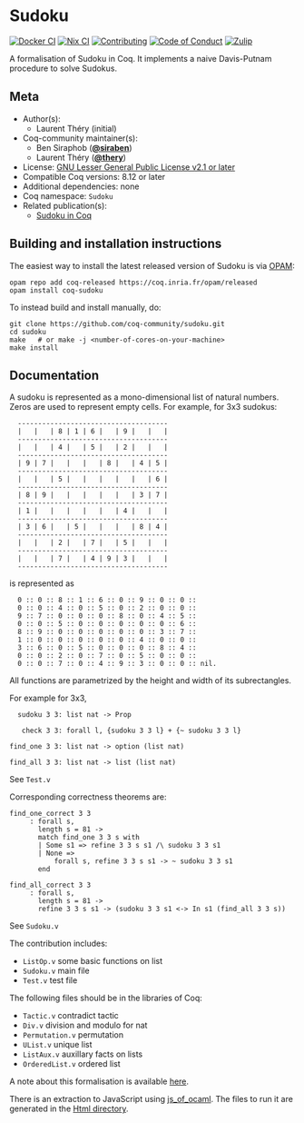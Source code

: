 <!---
This file was generated from `meta.yml`, please do not edit manually.
Follow the instructions on https://github.com/coq-community/templates to regenerate.
--->
# Sudoku

[![Docker CI][docker-action-shield]][docker-action-link]
[![Nix CI][nix-action-shield]][nix-action-link]
[![Contributing][contributing-shield]][contributing-link]
[![Code of Conduct][conduct-shield]][conduct-link]
[![Zulip][zulip-shield]][zulip-link]

[docker-action-shield]: https://github.com/coq-community/sudoku/workflows/Docker%20CI/badge.svg?branch=master
[docker-action-link]: https://github.com/coq-community/sudoku/actions?query=workflow:"Docker%20CI"

[nix-action-shield]: https://github.com/coq-community/sudoku/workflows/Nix%20CI/badge.svg?branch=master
[nix-action-link]: https://github.com/coq-community/sudoku/actions?query=workflow:"Nix%20CI"

[contributing-shield]: https://img.shields.io/badge/contributions-welcome-%23f7931e.svg
[contributing-link]: https://github.com/coq-community/manifesto/blob/master/CONTRIBUTING.md

[conduct-shield]: https://img.shields.io/badge/%E2%9D%A4-code%20of%20conduct-%23f15a24.svg
[conduct-link]: https://github.com/coq-community/manifesto/blob/master/CODE_OF_CONDUCT.md

[zulip-shield]: https://img.shields.io/badge/chat-on%20zulip-%23c1272d.svg
[zulip-link]: https://coq.zulipchat.com/#narrow/stream/237663-coq-community-devs.20.26.20users



A formalisation of Sudoku in Coq. It implements a naive
Davis-Putnam procedure to solve Sudokus.

## Meta

- Author(s):
  - Laurent Théry (initial)
- Coq-community maintainer(s):
  - Ben Siraphob ([**@siraben**](https://github.com/siraben))
  - Laurent Théry ([**@thery**](https://github.com/thery))
- License: [GNU Lesser General Public License v2.1 or later](LICENSE)
- Compatible Coq versions: 8.12 or later
- Additional dependencies: none
- Coq namespace: `Sudoku`
- Related publication(s):
  - [Sudoku in Coq](https://hal.inria.fr/hal-03277886) 

## Building and installation instructions

The easiest way to install the latest released version of Sudoku
is via [OPAM](https://opam.ocaml.org/doc/Install.html):

```shell
opam repo add coq-released https://coq.inria.fr/opam/released
opam install coq-sudoku
```

To instead build and install manually, do:

``` shell
git clone https://github.com/coq-community/sudoku.git
cd sudoku
make   # or make -j <number-of-cores-on-your-machine> 
make install
```


## Documentation

A sudoku is represented as a mono-dimensional list of natural
numbers. Zeros are used to represent empty cells. For example,
for 3x3 sudokus:

````
  -------------------------------------
  |   |   | 8 | 1 | 6 |   | 9 |   |   |
  -------------------------------------
  |   |   | 4 |   | 5 |   | 2 |   |   |
  -------------------------------------
  | 9 | 7 |   |   |   | 8 |   | 4 | 5 |
  -------------------------------------
  |   |   | 5 |   |   |   |   |   | 6 |
  -------------------------------------
  | 8 | 9 |   |   |   |   |   | 3 | 7 |
  -------------------------------------
  | 1 |   |   |   |   |   | 4 |   |   |
  -------------------------------------
  | 3 | 6 |   | 5 |   |   |   | 8 | 4 |
  -------------------------------------
  |   |   | 2 |   | 7 |   | 5 |   |   |
  -------------------------------------
  |   |   | 7 |   | 4 | 9 | 3 |   |   |
  -------------------------------------
````

is represented as

````
  0 :: 0 :: 8 :: 1 :: 6 :: 0 :: 9 :: 0 :: 0 ::
  0 :: 0 :: 4 :: 0 :: 5 :: 0 :: 2 :: 0 :: 0 ::
  9 :: 7 :: 0 :: 0 :: 0 :: 8 :: 0 :: 4 :: 5 ::
  0 :: 0 :: 5 :: 0 :: 0 :: 0 :: 0 :: 0 :: 6 ::
  8 :: 9 :: 0 :: 0 :: 0 :: 0 :: 0 :: 3 :: 7 ::
  1 :: 0 :: 0 :: 0 :: 0 :: 0 :: 4 :: 0 :: 0 ::
  3 :: 6 :: 0 :: 5 :: 0 :: 0 :: 0 :: 8 :: 4 ::
  0 :: 0 :: 2 :: 0 :: 7 :: 0 :: 5 :: 0 :: 0 ::
  0 :: 0 :: 7 :: 0 :: 4 :: 9 :: 3 :: 0 :: 0 :: nil.
````

All functions are parametrized by the height and width of
its subrectangles.

For example for 3x3,

````
  sudoku 3 3: list nat -> Prop

   check 3 3: forall l, {sudoku 3 3 l} + {~ sudoku 3 3 l}

find_one 3 3: list nat -> option (list nat)

find_all 3 3: list nat -> list (list nat)
````

See `Test.v`

Corresponding correctness theorems are:

```
find_one_correct 3 3
     : forall s,
       length s = 81 ->
       match find_one 3 3 s with
       | Some s1 => refine 3 3 s s1 /\ sudoku 3 3 s1
       | None =>
           forall s, refine 3 3 s s1 -> ~ sudoku 3 3 s1
       end

find_all_correct 3 3
     : forall s,
       length s = 81 ->
       refine 3 3 s s1 -> (sudoku 3 3 s1 <-> In s1 (find_all 3 3 s))
````
See `Sudoku.v`

The contribution includes:

* `ListOp.v`         some basic functions on list
* `Sudoku.v`         main file
* `Test.v`           test file


The following files should be in the libraries of Coq:

* `Tactic.v`         contradict tactic
* `Div.v`            division and modulo for nat
* `Permutation.v`    permutation
* `UList.v`          unique list
* `ListAux.v`        auxillary facts on lists
* `OrderedList.v`    ordered list

A note about this formalisation is available [here](https://hal.inria.fr/hal-03277886).

There is an extraction to JavaScript using
[js_of_ocaml](https://github.com/ocsigen/js_of_ocaml").
The files to run it are generated in the [Html directory](Html).
